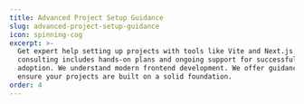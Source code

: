 ```yaml
---
title: Advanced Project Setup Guidance
slug: advanced-project-setup-guidance
icon: spinning-cog
excerpt: >-
  Get expert help setting up projects with tools like Vite and Next.js. Our
  consulting includes hands-on plans and ongoing support for successful
  adoption. We understand modern frontend development. We offer guidance to
  ensure your projects are built on a solid foundation.
order: 4
---
```


